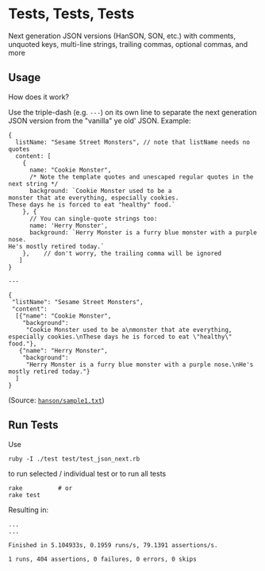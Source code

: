 
# Tests, Tests, Tests

Next generation JSON versions (HanSON, SON, etc.) with comments, unquoted keys, multi-line strings, trailing commas, optional commas, and more


## Usage

How does it work?

Use the triple-dash (e.g. `---`) on its own line to separate
the next generation JSON version from the "vanilla" ye old' JSON. Example:


```
{
  listName: "Sesame Street Monsters", // note that listName needs no quotes
  content: [
    {
      name: "Cookie Monster",
      /* Note the template quotes and unescaped regular quotes in the next string */
      background: `Cookie Monster used to be a
monster that ate everything, especially cookies.
These days he is forced to eat "healthy" food.`
    }, {
      // You can single-quote strings too:
      name: 'Herry Monster',
      background: `Herry Monster is a furry blue monster with a purple nose.
He's mostly retired today.`
    },    // don't worry, the trailing comma will be ignored
   ]
}

---

{
 "listName": "Sesame Street Monsters",
 "content":
  [{"name": "Cookie Monster",
    "background":
     "Cookie Monster used to be a\nmonster that ate everything, especially cookies.\nThese days he is forced to eat \"healthy\" food."},
   {"name": "Herry Monster",
    "background":
     "Herry Monster is a furry blue monster with a purple nose.\nHe's mostly retired today."}
  ]
}
```

(Source: [`hanson/sample1.txt`](https://github.com/datatxt/json-next-tests/blob/master/hanson/sample1.txt))


## Run Tests

Use

```
ruby -I ./test test/test_json_next.rb
```

to run selected / individual test or to run
all tests

```
rake          # or
rake test
```


Resulting in:

```
...
...

Finished in 5.104933s, 0.1959 runs/s, 79.1391 assertions/s.

1 runs, 404 assertions, 0 failures, 0 errors, 0 skips
```
